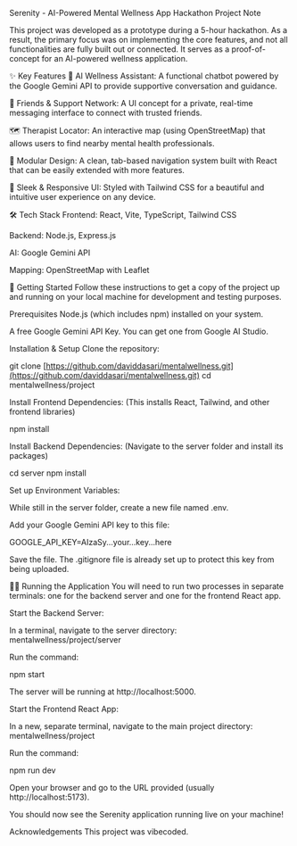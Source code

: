 Serenity - AI-Powered Mental Wellness App
Hackathon Project Note

This project was developed as a prototype during a 5-hour hackathon. As a result, the primary focus was on implementing the core features, and not all functionalities are fully built out or connected. It serves as a proof-of-concept for an AI-powered wellness application.

✨ Key Features
🤖 AI Wellness Assistant: A functional chatbot powered by the Google Gemini API to provide supportive conversation and guidance.

💬 Friends & Support Network: A UI concept for a private, real-time messaging interface to connect with trusted friends.

🗺️ Therapist Locator: An interactive map (using OpenStreetMap) that allows users to find nearby mental health professionals.

🧩 Modular Design: A clean, tab-based navigation system built with React that can be easily extended with more features.

🎨 Sleek & Responsive UI: Styled with Tailwind CSS for a beautiful and intuitive user experience on any device.

🛠️ Tech Stack
Frontend: React, Vite, TypeScript, Tailwind CSS

Backend: Node.js, Express.js

AI: Google Gemini API

Mapping: OpenStreetMap with Leaflet

🚀 Getting Started
Follow these instructions to get a copy of the project up and running on your local machine for development and testing purposes.

Prerequisites
Node.js (which includes npm) installed on your system.

A free Google Gemini API Key. You can get one from Google AI Studio.

Installation & Setup
Clone the repository:

git clone [https://github.com/daviddasari/mentalwellness.git](https://github.com/daviddasari/mentalwellness.git)
cd mentalwellness/project

Install Frontend Dependencies:
(This installs React, Tailwind, and other frontend libraries)

npm install

Install Backend Dependencies:
(Navigate to the server folder and install its packages)

cd server
npm install

Set up Environment Variables:

While still in the server folder, create a new file named .env.

Add your Google Gemini API key to this file:

GOOGLE_API_KEY=AIzaSy...your...key...here

Save the file. The .gitignore file is already set up to protect this key from being uploaded.

🏃‍♀️ Running the Application
You will need to run two processes in separate terminals: one for the backend server and one for the frontend React app.

Start the Backend Server:

In a terminal, navigate to the server directory: mentalwellness/project/server

Run the command:

npm start

The server will be running at http://localhost:5000.

Start the Frontend React App:

In a new, separate terminal, navigate to the main project directory: mentalwellness/project

Run the command:

npm run dev

Open your browser and go to the URL provided (usually http://localhost:5173).

You should now see the Serenity application running live on your machine!

Acknowledgements
This project was vibecoded.
